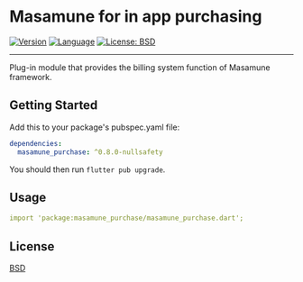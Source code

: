 # Masamune for in app purchasing

[![Version](https://img.shields.io/badge/version-0.8.0-blue.svg)](https://mathru.net)
[![Language](https://img.shields.io/badge/language-dart-blue.svg)](https://dart.dev/)
[![License: BSD](https://img.shields.io/badge/license-BSD-purple.svg)](https://opensource.org/licenses/BSD-3-Clause)

---------------------------------------

Plug-in module that provides the billing system function of Masamune framework.

## Getting Started

Add this to your package's pubspec.yaml file:
```yaml
dependencies:
  masamune_purchase: ^0.8.0-nullsafety
```
You should then run `flutter pub upgrade`.

## Usage

```yaml
import 'package:masamune_purchase/masamune_purchase.dart';
```

## License

[BSD](LICENSE)
